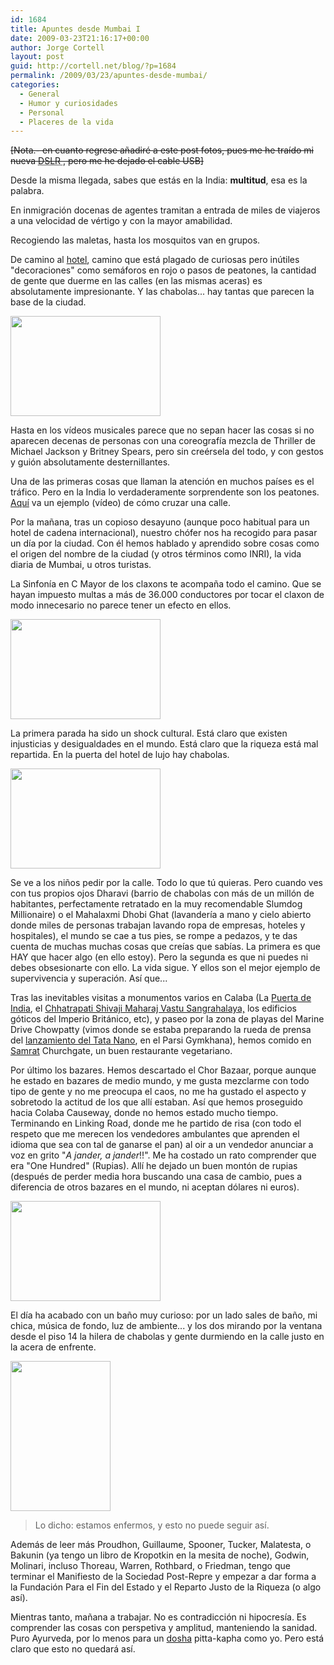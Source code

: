 ```yaml
---
id: 1684
title: Apuntes desde Mumbai I
date: 2009-03-23T21:16:17+00:00
author: Jorge Cortell
layout: post
guid: http://cortell.net/blog/?p=1684
permalink: /2009/03/23/apuntes-desde-mumbai/
categories:
  - General
  - Humor y curiosidades
  - Personal
  - Placeres de la vida
---
```

<span style="text-decoration: line-through">[Nota.- en cuanto regrese añadiré a este post fotos, pues me he traído mi nueva <acronym title="Digital Single Lens Reflex"> DSLR </acronym>, pero me he dejado el cable USB]</span>

Desde la misma llegada, sabes que estás en la India: **multitud**, esa es la palabra. 

En inmigración docenas de agentes tramitan a entrada de miles de viajeros a una velocidad de vértigo y con la mayor amabilidad.

Recogiendo las maletas, hasta los mosquitos van en grupos.

De camino al <a title="http://www.fourseasons.com/mumbai/" href="http://www.fourseasons.com/mumbai/" target="_blank">hotel</a>, camino que está plagado de curiosas pero inútiles "decoraciones" como semáforos en rojo o pasos de peatones, la cantidad de gente que duerme en las calles (en las mismas aceras) es absolutamente impresionante. Y las chabolas... hay tantas que parecen la base de la ciudad.

<img class="aligncenter" title="durmiendo en la calle" src="http://farm4.static.flickr.com/3429/3399624094_ed8c545041_m.jpg" alt="" width="240" height="160" />

Hasta en los vídeos musicales parece que no sepan hacer las cosas si no aparecen decenas de personas con una coreografía mezcla de Thriller de Michael Jackson y Britney Spears, pero sin creérsela del todo, y con gestos y guión absolutamente desternillantes.

Una de las primeras cosas que llaman la atención en muchos países es el tráfico. Pero en la India lo verdaderamente sorprendente son los peatones. <a title="http://www.youtube.com/watch?v=Y9DLlMMXhKg&eurl=http://www.indiamike.com/india-articles/7_how-to-cross-an-indian-road/&feature=player_embedded" href="http://www.youtube.com/watch?v=Y9DLlMMXhKg&eurl=http://www.indiamike.com/india-articles/7_how-to-cross-an-indian-road/&feature=player_embedded" target="_blank">Aquí</a> va un ejemplo (vídeo) de cómo cruzar una calle.

Por la mañana, tras un copioso desayuno (aunque poco habitual para un hotel de cadena internacional), nuestro chófer nos ha recogido para pasar un día por la ciudad. Con él hemos hablado y aprendido sobre cosas como el origen del nombre de la ciudad (y otros términos como INRI), la vida diaria de Mumbai, u otros turistas.

La Sinfonía en C Mayor de los claxons te acompaña todo el camino. Que se hayan impuesto multas a más de 36.000 conductores por tocar el claxon de modo innecesario no parece tener un efecto en ellos.

<img class="aligncenter" title="lavandería" src="http://farm4.static.flickr.com/3574/3398782961_01659ffe00_m.jpg" alt="" width="240" height="160" />

La primera parada ha sido un shock cultural. Está claro que existen injusticias y desigualdades en el mundo. Está claro que la riqueza está mal repartida. En la puerta del hotel de lujo hay chabolas.

<img class="aligncenter" title="chabolas en la puerta del hotel" src="http://farm4.static.flickr.com/3613/3398797549_a074613797_m.jpg" alt="" width="240" height="160" />

Se ve a los niños pedir por la calle. Todo lo que tú quieras. Pero cuando ves con tus propios ojos Dharavi (barrio de chabolas con más de un millón de habitantes, perfectamente retratado en la muy recomendable Slumdog Millionaire) o el Mahalaxmi Dhobi Ghat (lavandería a mano y cielo abierto donde miles de personas trabajan lavando ropa de empresas, hoteles y hospitales), el mundo se cae a tus pies, se rompe a pedazos, y te das cuenta de muchas muchas cosas que creías que sabías. La primera es que HAY que hacer algo (en ello estoy). Pero la segunda es que ni puedes ni debes obsesionarte con ello. La vida sigue. Y ellos son el mejor ejemplo de supervivencia y superación. Así que...

Tras las inevitables visitas a monumentos varios en Calaba (La <a title="http://en.wikipedia.org/wiki/Gateway_of_India" href="http://en.wikipedia.org/wiki/Gateway_of_India" target="_blank">Puerta de India</a>, el <a title="http://www.bombaymuseum.org/" href="http://www.bombaymuseum.org/" target="_blank">Chhatrapati Shivaji Maharaj Vastu Sangrahalaya,</a> los edificios góticos del Imperio Británico, etc), y paseo por la zona de playas del Marine Drive Chowpatty (vimos donde se estaba preparando la rueda de prensa del <a title="http://wheels.blogs.nytimes.com/2009/03/23/tata-nano-launched-in-mumbai/?ref=worldbusiness" href="http://wheels.blogs.nytimes.com/2009/03/23/tata-nano-launched-in-mumbai/?ref=worldbusiness" target="_blank">lanzamiento del Tata Nano</a>, en el Parsi Gymkhana), hemos comido en <a title="http://www.prashantcaterers.com/" href="http://www.prashantcaterers.com/" target="_blank">Samrat</a> Churchgate, un buen restaurante vegetariano. 

Por último los bazares. Hemos descartado el Chor Bazaar, porque aunque he estado en bazares de medio mundo, y me gusta mezclarme con todo tipo de gente y no me preocupa el caos, no me ha gustado el aspecto y sobretodo la actitud de los que allí estaban. Así que hemos proseguido hacia Colaba Causeway, donde no hemos estado mucho tiempo. Terminando en Linking Road, donde me he partido de risa (con todo el respeto que me merecen los vendedores ambulantes que aprenden el idioma que sea con tal de ganarse el pan) al oir a un vendedor anunciar a voz en grito "_A jander, a jander_!!". Me ha costado un rato comprender que era "One Hundred" (Rupias). Allí he dejado un buen montón de rupias (después de perder media hora buscando una casa de cambio, pues a diferencia de otros bazares en el mundo, ni aceptan dólares ni euros).

<img class="aligncenter" title="mercado" src="http://farm4.static.flickr.com/3563/3398790121_406a79c566_m.jpg" alt="" width="240" height="160" />

El día ha acabado con un baño muy curioso: por un lado sales de baño, mi chica, música de fondo, luz de ambiente... y los dos mirando por la ventana desde el piso 14 la hilera de chabolas y gente durmiendo en la calle justo en la acera de enfrente. 

<img class="aligncenter" title="baño con vistas a las chabolas" src="http://farm4.static.flickr.com/3021/3399600714_cc0203bd0e_m.jpg" alt="" width="160" height="240" />

> Lo dicho: estamos enfermos, y esto no puede seguir así. 

Además de leer más Proudhon, Guillaume, Spooner, Tucker, Malatesta, o Bakunin (ya tengo un libro de Kropotkin en la mesita de noche), Godwin, Molinari, incluso Thoreau, Warren, Rothbard, o Friedman, tengo que terminar el Manifiesto de la Sociedad Post-Repre y empezar a dar forma a la Fundación Para el Fin del Estado y el Reparto Justo de la Riqueza (o algo así).

Mientras tanto, mañana a trabajar. No es contradicción ni hipocresía. Es comprender las cosas con perspetiva y amplitud, manteniendo la sanidad. Puro Ayurveda, por lo menos para un <a title="test de dosha" href="http://www.pukkaherbs.com/file/18493d0dce9126383774a3dc1327277e/discover-your-ayurvedic-type.html" target="_blank">dosha</a> pitta-kapha como yo. Pero está claro que esto no quedará así.